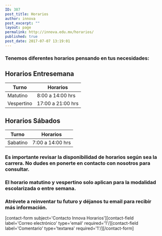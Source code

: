```yaml
---
ID: 387
post_title: Horarios
author: innova
post_excerpt: ""
layout: page
permalink: http://innova.edu.mx/horarios/
published: true
post_date: 2017-07-07 13:19:01
---
```

### Tenemos diferentes horarios pensando en tus necesidades:

## Horarios Entresemana

Turno | Horarios
---|---
Matutino | 8:00 a 14:00 hrs
Vespertino | 17:00 a 21:00 hrs

## Horarios Sábados

Turno | Horarios
---|---
Sabatino | 7:00 a 14:00 hrs

### Es importante revisar la disponibilidad de horarios según sea la carrera. No dudes en ponerte en contacto con nosotros para consultar.

### El horario matutino y vespertino solo aplican para la modalidad escolarizada o entre semana.


### **Atrévete a reinventar tu futuro** y déjanos tu email para recibir más información.

 [contact-form subject='Contacto Innova Horarios'][contact-field label='Correo electrónico' type='email' required='1'/][contact-field label='Comentario' type='textarea' required='1'/][/contact-form]